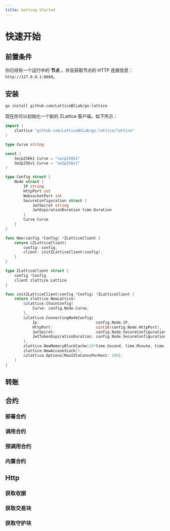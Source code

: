 ```yaml
---
title: Getting Started
---
```


# 快速开始

## 前置条件
你已经有一个运行中的 **节点** 。并且获取节点的 HTTP 连接信息：`http://127.0.0.1:8080`。

## 安装

```bash
go install github.com/LatticeBCLab/go-lattice
```
现在你可以初始化一个新的 ZLattice 客户端，如下所示：

```go
import (
    zlattice "github.com/LatticeBCLab/go-lattice/lattice"
)

type Curve string

const (
    Secp256k1 Curve = "secp256k1"
	Sm2p256v1 Curve = "sm2p256v1"
)

type Config struct {
    Node struct {
        IP string
        HttpPort int
        WebsocketPort int
        SecureConfiguration struct {
            JwtSecret string
            JwtExpirationDuration time.Duration
        }
        Curve Curve
    }
}

func New(config *Config) *ZLatticeClient {
    return &ZLatticeClient{
        config: config,
        client: initZLatticeClient(config),
    }
}

type ZLatticeClient struct {
    config *Config
    client zlattice.Lattice
}

func initZLatticeClient(config *Config) *ZLatticeClient {
    return zlattice.NewLattice(
		&zlattice.ChainConfig{
			Curve: config.Node.Curve,
		},
		&zlattice.ConnectingNodeConfig{
			Ip:                         config.Node.IP,
			HttpPort:                   uint16(config.Node.HttpPort),
			JwtSecret:                  config.Node.SecureConfiguration.JwtSecret,
			JwtTokenExpirationDuration: config.Node.SecureConfiguration.JwtExpirationDuration,
		},
		zlattice.NewMemoryBlockCache(10*time.Second, time.Minute, time.Minute),
		zlattice.NewAccountLock(),
		&zlattice.Options{MaxIdleConnsPerHost: 200},
	)
}
```


## 转账

## 合约
### 部署合约

### 调用合约

### 预调用合约

### 内置合约

## Http

### 获取收据

### 获取交易块

### 获取守护块

